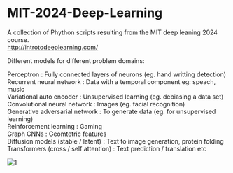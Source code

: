 # MIT-2024-Deep-Learning    

A collection of Phython scripts resulting from the MIT deep leaning 2024 course.  
http://introtodeeplearning.com/  

Different models for different problem domains:  

Perceptron : Fully connected layers of neurons  (eg. hand writting detection)  
Recurrent neural network : Data with a temporal component eg: speach, music  
Variational auto encoder : Unsupervised learning (eg. debiasing a data set)  
Convolutional neural network : Images (eg. facial recognition)   
Generative adversarial network : To generate data (eg. for unsupervised learning)    
Reinforcement learning : Gaming  
Graph CNNs : Geomtetric features  
Diffusion models (stable / latent) : Text to image generation, protein folding  
Transformers (cross / self attention) : Text prediction / translation etc 

![1](https://github.com/A00107408/MIT-Deep-Learning-Course-2024/assets/8778579/440eb29a-7cb4-4d14-a9dc-3841f511c189)
